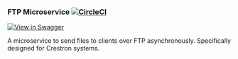 ### FTP Microservice [![CircleCI](https://circleci.com/gh/byuoitav/ftp-microservice.svg?style=svg)](https://circleci.com/gh/byuoitav/ftp-microservice)

[![View in Swagger](http://jessemillar.github.io/view-in-swagger-button/button.svg)](https://byuoitav.github.io/swagger-ui/?url=https://raw.githubusercontent.com/byuoitav/ftp-microservice/master/swagger.yml)

A microservice to send files to clients over FTP asynchronously. Specifically designed for Crestron systems.
